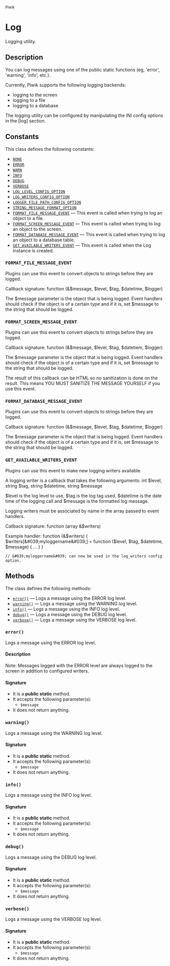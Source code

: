 <small>Piwik</small>

Log
===

Logging utility.

Description
-----------

You can log messages using one of the public static functions (eg, &#039;error&#039;, &#039;warning&#039;,
&#039;info&#039;, etc.).

Currently, Piwik supports the following logging backends:
- logging to the screen
- logging to a file
- logging to a database

The logging utility can be configured by manipulating the INI config options in the
[log] section.


Constants
---------

This class defines the following constants:

- [`NONE`](#NONE)
- [`ERROR`](#ERROR)
- [`WARN`](#WARN)
- [`INFO`](#INFO)
- [`DEBUG`](#DEBUG)
- [`VERBOSE`](#VERBOSE)
- [`LOG_LEVEL_CONFIG_OPTION`](#LOG_LEVEL_CONFIG_OPTION)
- [`LOG_WRITERS_CONFIG_OPTION`](#LOG_WRITERS_CONFIG_OPTION)
- [`LOGGER_FILE_PATH_CONFIG_OPTION`](#LOGGER_FILE_PATH_CONFIG_OPTION)
- [`STRING_MESSAGE_FORMAT_OPTION`](#STRING_MESSAGE_FORMAT_OPTION)
- [`FORMAT_FILE_MESSAGE_EVENT`](#FORMAT_FILE_MESSAGE_EVENT) &mdash; This event is called when trying to log an object to a file.
- [`FORMAT_SCREEN_MESSAGE_EVENT`](#FORMAT_SCREEN_MESSAGE_EVENT) &mdash; This event is called when trying to log an object to the screen.
- [`FORMAT_DATABASE_MESSAGE_EVENT`](#FORMAT_DATABASE_MESSAGE_EVENT) &mdash; This event is called when trying to log an object to a database table.
- [`GET_AVAILABLE_WRITERS_EVENT`](#GET_AVAILABLE_WRITERS_EVENT) &mdash; This event is called when the Log instance is created.

### `FORMAT_FILE_MESSAGE_EVENT` <a name="FORMAT_FILE_MESSAGE_EVENT"></a>

Plugins can use
this event to convert objects to strings before they are logged.

Callback signature: function (&amp;$message, $level, $tag, $datetime, $logger)

The $message parameter is the object that is being logged. Event handlers should
check if the object is of a certain type and if it is, set $message to the
string that should be logged.

### `FORMAT_SCREEN_MESSAGE_EVENT` <a name="FORMAT_SCREEN_MESSAGE_EVENT"></a>

Plugins can use
this event to convert objects to strings before they are logged.

Callback signature: function (&amp;$message, $level, $tag, $datetiem, $logger)

The $message parameter is the object that is being logged. Event handlers should
check if the object is of a certain type and if it is, set $message to the
string that should be logged.

The result of this callback can be HTML so no sanitization is done on the result.
This means YOU MUST SANITIZE THE MESSAGE YOURSELF if you use this event.

### `FORMAT_DATABASE_MESSAGE_EVENT` <a name="FORMAT_DATABASE_MESSAGE_EVENT"></a>

Plugins can use
this event to convert objects to strings before they are logged.

Callback signature: function (&amp;$message, $level, $tag, $datetime, $logger)

The $message parameter is the object that is being logged. Event handlers should
check if the object is of a certain type and if it is, set $message to the
string that should be logged.

### `GET_AVAILABLE_WRITERS_EVENT` <a name="GET_AVAILABLE_WRITERS_EVENT"></a>

Plugins can use this event to
make new logging writers available.

A logging writer is a callback that takes the following arguments:
  int $level, string $tag, string $datetime, string $message

$level is the log level to use, $tag is the log tag used, $datetime is the date time
of the logging call and $message is the formatted log message.

Logging writers must be associated by name in the array passed to event handlers.

Callback signature: function (array &amp;$writers)

Example handler:
    function (&amp;$writers) {
        $writers[&#039;myloggername&#039;] = function ($level, $tag, $datetime, $message) {
            ...
        }
    }

    // &#039;myloggername&#039; can now be used in the log_writers config option.

Methods
-------

The class defines the following methods:

- [`error()`](#error) &mdash; Logs a message using the ERROR log level.
- [`warning()`](#warning) &mdash; Logs a message using the WARNING log level.
- [`info()`](#info) &mdash; Logs a message using the INFO log level.
- [`debug()`](#debug) &mdash; Logs a message using the DEBUG log level.
- [`verbose()`](#verbose) &mdash; Logs a message using the VERBOSE log level.

### `error()` <a name="error"></a>

Logs a message using the ERROR log level.

#### Description

Note: Messages logged with the ERROR level are always logged to the screen in addition
to configured writers.

#### Signature

- It is a **public static** method.
- It accepts the following parameter(s):
    - `$message`
- It does not return anything.

### `warning()` <a name="warning"></a>

Logs a message using the WARNING log level.

#### Signature

- It is a **public static** method.
- It accepts the following parameter(s):
    - `$message`
- It does not return anything.

### `info()` <a name="info"></a>

Logs a message using the INFO log level.

#### Signature

- It is a **public static** method.
- It accepts the following parameter(s):
    - `$message`
- It does not return anything.

### `debug()` <a name="debug"></a>

Logs a message using the DEBUG log level.

#### Signature

- It is a **public static** method.
- It accepts the following parameter(s):
    - `$message`
- It does not return anything.

### `verbose()` <a name="verbose"></a>

Logs a message using the VERBOSE log level.

#### Signature

- It is a **public static** method.
- It accepts the following parameter(s):
    - `$message`
- It does not return anything.

